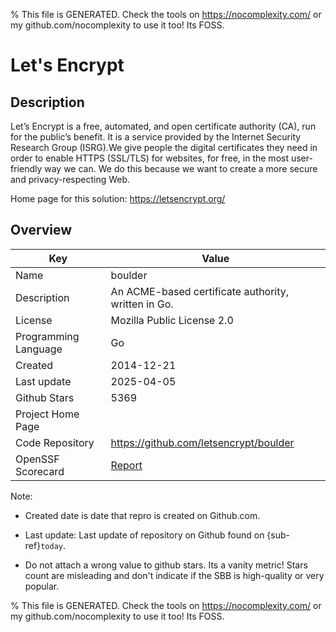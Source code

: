 
% This file is GENERATED. Check the tools on https://nocomplexity.com/ or my github.com/nocomplexity to use it too! Its FOSS. 

# Let's Encrypt

## Description 

Let’s Encrypt is a free, automated, and open certificate authority (CA), run for the public’s benefit. It is a service provided by the Internet Security Research Group (ISRG).We give people the digital certificates they need in order to enable HTTPS (SSL/TLS) for websites, for free, in the most user-friendly way we can. We do this because we want to create a more secure and privacy-respecting Web.

Home page for this solution: https://letsencrypt.org/ 

## Overview 

| Key | Value |
| --- | --- |
| Name | boulder |
| Description | An ACME-based certificate authority, written in Go.  |
| License | Mozilla Public License 2.0 |
| Programming Language | Go |
| Created | 2014-12-21 |
| Last update | 2025-04-05 |
| Github Stars | 5369 |
| Project Home Page |  |
| Code Repository | https://github.com/letsencrypt/boulder |
| OpenSSF Scorecard | [Report](https://securityscorecards.dev/viewer/?uri=github.com/letsencrypt/boulder) |

Note:
 - Created date is date that repro is created on Github.com. 

- Last update: Last update of repository on Github found on {sub-ref}`today`. 

- Do not attach a wrong value to github stars. Its a vanity metric! Stars count are misleading and 
don't indicate if the SBB is high-quality or very popular.

% This file is GENERATED. Check the tools on https://nocomplexity.com/ or my github.com/nocomplexity to use it too! Its FOSS. 

